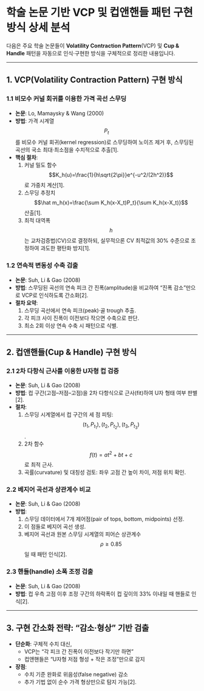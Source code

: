 # 학술 논문 기반 VCP 및 컵앤핸들 패턴 구현 방식 상세 분석

다음은 주요 학술 논문들이 **Volatility Contraction Pattern**(VCP) 및 **Cup & Handle** 패턴을 자동으로 인식·구현한 방식을 구체적으로 정리한 내용입니다.

---

## 1. VCP(Volatility Contraction Pattern) 구현 방식

### 1.1 비모수 커널 회귀를 이용한 가격 곡선 스무딩  
- **논문**: Lo, Mamaysky & Wang (2000)  
- **방법**: 가격 시계열 $$P_t$$를 비모수 커널 회귀(kernel regression)로 스무딩하여 노이즈 제거 후, 스무딩된 곡선의 국소 최대·최소점을 수치적으로 추출[1].  
- **핵심 절차**:  
  1. 커널 밀도 함수 $$K_h(u)=\frac{1}{h\sqrt{2\pi}}e^{-u^2/(2h^2)}$$로 가중치 계산[1].  
  2. 스무딩 추정치 $$\hat m_h(x)=\frac{\sum K_h(x-X_t)P_t}{\sum K_h(x-X_t)}$$ 산출[1].  
  3. 최적 대역폭 $$h$$는 교차검증법(CV)으로 결정하되, 실무적으론 CV 최적값의 30% 수준으로 조정하여 과도한 평탄화 방지[1].  

### 1.2 연속적 변동성 수축 검출  
- **논문**: Suh, Li & Gao (2008)  
- **방법**: 스무딩된 곡선의 연속 피크 간 진폭(amplitude)을 비교하여 “진폭 감소”만으로 VCP로 인식하도록 간소화[2].  
- **절차 요약**:  
  1. 스무딩 곡선에서 연속 피크(peak)·골 trough 추출.  
  2. 각 피크 사이 진폭이 이전보다 작으면 수축으로 판단.  
  3. 최소 2회 이상 연속 수축 시 패턴으로 식별.  

---

## 2. 컵앤핸들(Cup & Handle) 구현 방식

### 2.1 2차 다항식 근사를 이용한 U자형 컵 검증  
- **논문**: Suh, Li & Gao (2008)  
- **방법**: 컵 구간(고점–저점–고점)을 2차 다항식으로 근사(fit)하여 U자 형태 여부 판별[2].  
- **절차**:  
  1. 스무딩 시계열에서 컵 구간의 세 점 피팅: $$(t_1, P_{t_1}),(t_2,P_{t_2}),(t_3,P_{t_3})$$.  
  2. 2차 함수 $$f(t)=at^2+bt+c$$로 최적 근사.  
  3. 곡률(curvature) 및 대칭성 검토: 좌우 고점 간 높이 차이, 저점 위치 확인.  

### 2.2 베지어 곡선과 상관계수 비교  
- **논문**: Suh, Li & Gao (2008)  
- **방법**:  
  1. 스무딩 데이터에서 7개 제어점(pair of tops, bottom, midpoints) 선정.  
  2. 이 점들로 베지어 곡선 생성.  
  3. 베지어 곡선과 원본 스무딩 시계열의 피어슨 상관계수 $$\rho\ge0.85$$일 때 패턴 인식[2].  

### 2.3 핸들(handle) 소폭 조정 검출  
- **논문**: Suh, Li & Gao (2008)  
- **방법**: 컵 우측 고점 이후 조정 구간의 하락폭이 컵 깊이의 33% 이내일 때 핸들로 인식[2].  

---

## 3. 구현 간소화 전략: “감소·형상” 기반 검출

- **단순화**: 구체적 수치 대신,  
  - VCP는 “각 피크 간 진폭이 이전보다 작기만 하면”  
  - 컵앤핸들은 “U자형 저점 형성 + 작은 조정”만으로 감지  
- **장점**:  
  - 수치 기준 완화로 위음성(false negative) 감소  
  - 추가 기법 없이 순수 가격 형상만으로 탐지 가능[2].  